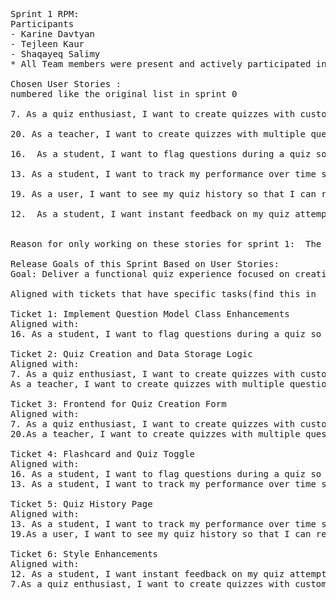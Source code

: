 <pre>
Sprint 1 RPM:
Participants
- Karine Davtyan
- Tejleen Kaur
- Shaqayeq Salimy
* All Team members were present and actively participated in meeting*

Chosen User Stories : 
numbered like the original list in sprint 0

7. As a quiz enthusiast, I want to create quizzes with customizable features (randomized questions, timers) so that I can challenge my friends and make each attempt unique.

20. As a teacher, I want to create quizzes with multiple question types (MCQs, true/false, short answer) so that I can assess students' understanding in different formats.

16.  As a student, I want to flag questions during a quiz so that I can review them later before submitting the quiz.

13. As a student, I want to track my performance over time so that I can monitor my progress and identify areas where I need more practice.

19. As a user, I want to see my quiz history so that I can review past quizzes and improve on the areas where I performed poorly.

12.  As a student, I want instant feedback on my quiz attempts so that I can quickly learn from my mistakes and improve my understanding.
        

Reason for only working on these stories for sprint 1:  The chosen user stories (quiz creation, customization, feedback, flagging, and history) form the essential functionality of the platform. Without these, the app lacks a basic quiz experience, so it’s crucial to get these core features right before expanding.

Release Goals of this Sprint Based on User Stories:
Goal: Deliver a functional quiz experience focused on creation, customization, and immediate feedback. This sprint will allow users (quiz enthusiasts and students) to create and take quizzes with personalized options and get instant feedback to support learning and review.

Aligned with tickets that have specific tasks(find this in  sprint1.md):
        
Ticket 1: Implement Question Model Class Enhancements
Aligned with:
16. As a student, I want to flag questions during a quiz so that I can review them later before submitting the quiz.
        
Ticket 2: Quiz Creation and Data Storage Logic
Aligned with:
7. As a quiz enthusiast, I want to create quizzes with customizable features (randomized questions, timers) so that I can challenge my friends and make each attempt unique.
As a teacher, I want to create quizzes with multiple question types (MCQs, true/false, short answer) so that I can assess students' understanding in different formats.
        
Ticket 3: Frontend for Quiz Creation Form
Aligned with:
7. As a quiz enthusiast, I want to create quizzes with customizable features (randomized questions, timers) so that I can challenge my friends and make each attempt unique.
20.As a teacher, I want to create quizzes with multiple question types (MCQs, true/false, short answer) so that I can assess students' understanding in different formats.

Ticket 4: Flashcard and Quiz Toggle
Aligned with:
16. As a student, I want to flag questions during a quiz so that I can review them later before submitting the quiz.
13. As a student, I want to track my performance over time so that I can monitor my progress and identify areas where I need more practice.

Ticket 5: Quiz History Page
Aligned with:
13. As a student, I want to track my performance over time so that I can monitor my progress and identify areas where I need more practice.
19.As a user, I want to see my quiz history so that I can review past quizzes and improve on the areas where I performed poorly.

Ticket 6: Style Enhancements
Aligned with:
12. As a student, I want instant feedback on my quiz attempts so that I can quickly learn from my mistakes and improve my understanding.
7.As a quiz enthusiast, I want to create quizzes with customizable features (randomized questions, timers) so that I can challenge my friends and make each attempt unique. (Enhancing user experience)
</pre>
